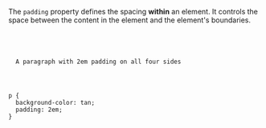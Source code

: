 The `padding` property
defines the spacing
**within** an element.
It controls the space between
the content in the element and the
element's boundaries.

<codeblock language="css" type="lesson">
<code>
<panel language="html">
<p>
  A paragraph with 2em padding on all four sides
</p>
</panel>
<panel language="css">
p {
  background-color: tan;
  padding: 2em;
}
</panel>
</code>
</codeblock>